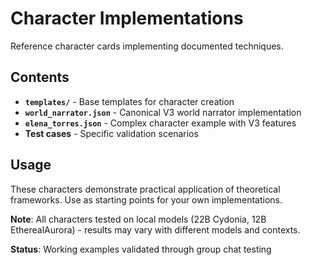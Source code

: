 # Character Implementations

Reference character cards implementing documented techniques.

## Contents
- **`templates/`** - Base templates for character creation
- **`world_narrator.json`** - Canonical V3 world narrator implementation
- **`elena_torres.json`** - Complex character example with V3 features
- **Test cases** - Specific validation scenarios

## Usage
These characters demonstrate practical application of theoretical frameworks. Use as starting points for your own implementations.

**Note**: All characters tested on local models (22B Cydonia, 12B EtherealAurora) - results may vary with different models and contexts.

**Status**: Working examples validated through group chat testing

